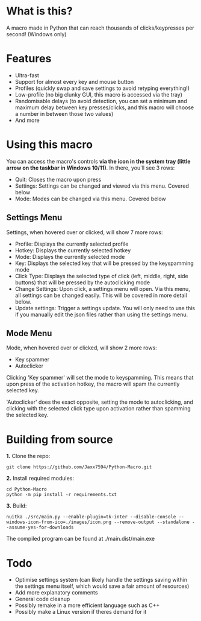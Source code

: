 # What is this?
A macro made in Python that can reach thousands of clicks/keypresses per second! (Windows only)
# Features
* Ultra-fast
* Support for almost every key and mouse button
* Profiles (quickly swap and save settings to avoid retyping everything!)
* Low-profile (no big clunky GUI, this macro is accessed via the tray)
* Randomisable delays (to avoid detection, you can set a minimum and maximum delay between key presses/clicks, and this macro will choose a number in between those two values)
* And more

# Using this macro

You can access the macro's controls **via the icon in the system tray (little arrow on the taskbar in Windows 10/11)**. In there, you'll see 3 rows:
 - Quit: Closes the macro upon press
 - Settings: Settings can be changed and viewed via this menu. Covered below
 - Mode: Modes can be changed via this menu. Covered below<br>
 
## Settings Menu

Settings, when hovered over or clicked, will show 7 more rows:
 - Profile: Displays the currently selected profile
 - Hotkey: Displays the currently selected hotkey
 - Mode: Displays the currently selected mode
 - Key: Displays the selected key that will be pressed by the keyspamming mode
 - Click Type: Displays the selected type of click (left, middle, right, side buttons) that will be pressed by the autoclicking mode
 - Change Settings: Upon click, a settings menu will open. Via this menu, all settings can be changed easily. This will be covered in more detail below.
 - Update settings: Trigger a settings update. You will only need to use this if you manually edit the json files rather than using the settings menu.<br>

## Mode Menu

Mode, when hovered over or clicked, will show 2 more rows:
 - Key spammer
 - Autoclicker

Clicking 'Key spammer' will set the mode to keyspamming. This means that upon press of the activation hotkey, the macro will spam the currently selected key.

'Autoclicker' does the exact opposite, setting the mode to autoclicking, and clicking with the selected click type upon activation rather than spamming the selected key.

# Building from source
**1.** Clone the repo:
```console
git clone https://github.com/Jaxx7594/Python-Macro.git
```
**2.** Install required modules:
```console
cd Python-Macro
python -m pip install -r requirements.txt
```
**3.** Build:
```console
nuitka ./src/main.py --enable-plugin=tk-inter --disable-console --windows-icon-from-ico=./images/icon.png --remove-output --standalone --assume-yes-for-downloads
```
The compiled program can be found at ./main.dist/main.exe
# Todo
* Optimise settings system (can likely handle the settings saving within the settings menu itself, which would save a fair amount of resources)
* Add more explanatory comments
* General code cleanup
* Possibly remake in a more efficient language such as C++
* Possibly make a Linux version if theres demand for it
